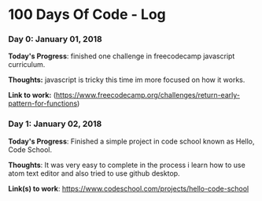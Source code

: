 # 100 Days Of Code - Log

### Day 0: January 01, 2018 

**Today's Progress**: finished one challenge in freecodecamp javascript curriculum.

**Thoughts:** javascript is tricky this time im more focused on how it works.

**Link to work:** (https://www.freecodecamp.org/challenges/return-early-pattern-for-functions)




### Day 1: January 02, 2018 

**Today's Progress**: Finished a simple project in code school known as Hello, Code School.

**Thoughts**: It was very easy to complete in the process i learn how to use atom text editor and also tried to use github desktop.

**Link(s) to work**: https://www.codeschool.com/projects/hello-code-school


